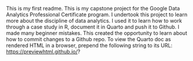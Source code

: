 This is my first readme. 
This is my capstone project for the Google Data Analytics Professional Certificate program. 
I undertook this project to learn more about the discipline of data analytics. 
I used it to learn how to work through a case study in R, document it in Quarto and push it to Github. 
I made many beginner mistakes. This created the opportunity to learn about how to commit changes to a Github repo. 
To view the Quarto doc as rendered HTML in a browser, prepend the following string to its URL: https://previewhtml.github.io/?
